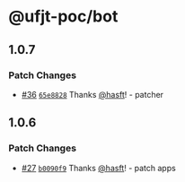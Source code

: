 # @ufjt-poc/bot

## 1.0.7

### Patch Changes

- [#36](https://github.com/hasft/ufjt-poc/pull/36) [`65e8828`](https://github.com/hasft/ufjt-poc/commit/65e88287840d822ee3dd3857ed670808ab64c45f) Thanks [@hasft](https://github.com/hasft)! - patcher

## 1.0.6

### Patch Changes

- [#27](https://github.com/hasft/ufjt-poc/pull/27) [`b0090f9`](https://github.com/hasft/ufjt-poc/commit/b0090f9e0b7b5f8369db7aecff34c1a0b6fab4f1) Thanks [@hasft](https://github.com/hasft)! - patch apps
